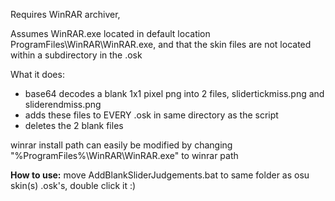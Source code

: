 Requires WinRAR archiver,

Assumes WinRAR.exe located in default location ProgramFiles\WinRAR\WinRAR.exe, and that the skin files are not located within a subdirectory in the .osk

What it does:
* base64 decodes a blank 1x1 pixel png into 2 files, slidertickmiss.png and sliderendmiss.png
* adds these files to EVERY .osk in same directory as the script
* deletes the 2 blank files

winrar install path can easily be modified by changing "%ProgramFiles%\WinRAR\WinRAR.exe" to winrar path

**How to use:**
move AddBlankSliderJudgements.bat to same folder as osu skin(s) .osk's, double click it :)